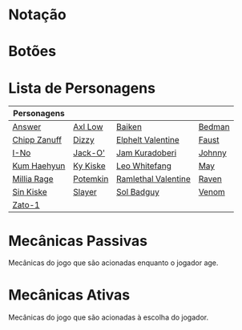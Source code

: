 <!-- TITLE: Guilty Gear Xrd -->
<!-- SUBTITLE: Guilty Gear Xrd é o terceiro título principal da franquia Guilty Gear. Desenvolvido pelo estúdio Arc System Works, o jogo foi bem recebido pelas suas técnicas de animação e renderização em 3D que imitavam aparência de animação 2D de forma nunca vista anteriormente. Guilty Gear Xrd no momento está na versão Rev 2, com uma atualização de balancemaento de jogo prevista para Março de 2018.-->

# Notação


# Botões


# Lista de Personagens
| Personagens                                                     	|                                                         	|                                                                               	|                                                     	|
|-----------------------------------------------------------------	|---------------------------------------------------------	|-------------------------------------------------------------------------------	|-----------------------------------------------------	|
| [Answer](/jogos/guilty-gear-xrd/personagens/Answer)             	| [Axl Low](/jogos/guilty-gear-xrd/personagens/Axl-Low)   	| [Baiken](/jogos/guilty-gear-xrd/personagens/Baiken)                           	| [Bedman](/jogos/guilty-gear-xrd/personagens/Bedman) 	|
| [Chipp Zanuff](/jogos/guilty-gear-xrd/personagens/Chipp-Zanuff) 	| [Dizzy](/jogos/guilty-gear-xrd/personagens/Dizzy)       	| [Elphelt Valentine](/jogos/guilty-gear-xrd/personagens/Elphelt-Valentine)     	| [Faust](/jogos/guilty-gear-xrd/personagens/Faust)   	|
| [I-No](/jogos/guilty-gear-xrd/personagens/I-No)                 	| [Jack-O'](/jogos/guilty-gear-xrd/personagens/Jack-O)    	| [Jam Kuradoberi](/jogos/guilty-gear-xrd/personagens/Jam-Kuradoberi)           	| [Johnny](/jogos/guilty-gear-xrd/personagens/Johnny) 	|
| [Kum Haehyun](/jogos/guilty-gear-xrd/personagens/Kum-Haehyun)   	| [Ky Kiske](/jogos/guilty-gear-xrd/personagens/Ky-Kiske) 	| [Leo Whitefang](/jogos/guilty-gear-xrd/personagens/Leo-Whitefang)             	| [May](/jogos/guilty-gear-xrd/personagens/May)       	|
| [Millia Rage](/jogos/guilty-gear-xrd/personagens/Millia-Rage)   	| [Potemkin](/jogos/guilty-gear-xrd/personagens/Potemkin) 	| [Ramlethal Valentine](/jogos/guilty-gear-xrd/personagens/Ramlethal-Valentine) 	| [Raven](/jogos/guilty-gear-xrd/personagens/Raven)   	|
| [Sin Kiske](/jogos/guilty-gear-xrd/personagens/Sin-Kiske)       	| [Slayer](/jogos/guilty-gear-xrd/personagens/Slayer)     	| [Sol Badguy](/jogos/guilty-gear-xrd/personagens/Sol-Badguy)                   	| [Venom](/jogos/guilty-gear-xrd/personagens/Venom)   	|
| [Zato-1](/jogos/guilty-gear-xrd/personagens/Zato-1)             	|                                                         	|                                                                               	|                                                     	|
# Mecânicas Passivas
Mecânicas do jogo que são acionadas enquanto o jogador age.

# Mecânicas Ativas
Mecânicas do jogo que são acionadas à escolha do jogador.